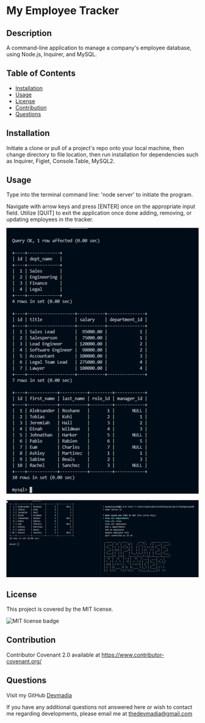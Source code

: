 
  # My Employee Tracker

  ## Description

  A command-line application to manage a company's employee database, using Node.js, Inquirer, and MySQL.

  ## Table of Contents

  * [Installation](#installation)
  * [Usage](#usage)
  * [License](#license)
  * [Contribution](#contribution)
  * [Questions](#questions) 
  
  ## Installation
  Initiate a clone or pull of a project's repo onto your local machine, then change directory to file location, then run installation for dependencies such as Inquirer, Figlet, Console.Table, MySQL2.

  ## Usage
  Type into the terminal command line: 'node server' to initiate the program.

  Navigate with arrow keys and press [ENTER] once on the appropriate input field. Utilize [QUIT] to exit the application once done adding, removing, or updating employees in the tracker.

  ![My Employee DB](assets/images/MyEmployeeDB000.png) 
  
  ![My Employee DB](assets/images/MyEmployeeDB0-0.png) 

  ## License
  This project is covered by the MIT license. 
  
  ![MIT license badge](https://img.shields.io/badge/license-MIT-brightgreen)
  
  ## Contribution
  Contributor Covenant 2.0 available at https://www.contributor-covenant.org/

  ## Questions
  Visit my GitHub [Devmadia](https://github.com/Devmadia)

  If you have any additional questions not answered here or wish to contact me regarding developments, please email me at 
  [thedevmadia@gmail.com](mailto:thedevmadia@gmail.com)
  